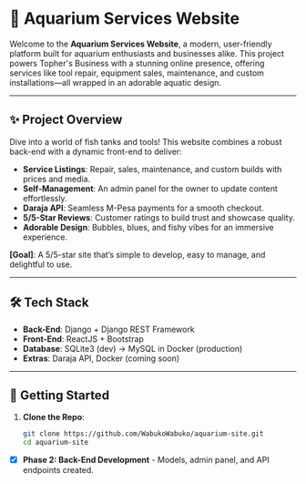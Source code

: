# 🌊 Aquarium Services Website

Welcome to the **Aquarium Services Website**, a modern, user-friendly platform built for aquarium enthusiasts and businesses alike. This project powers Topher's Business with a stunning online presence, offering services like tool repair, equipment sales, maintenance, and custom installations—all wrapped in an adorable aquatic design.

---

## ✨ Project Overview
Dive into a world of fish tanks and tools! This website combines a robust back-end with a dynamic front-end to deliver:
- **Service Listings**: Repair, sales, maintenance, and custom builds with prices and media.
- **Self-Management**: An admin panel for the owner to update content effortlessly.
- **Daraja API**: Seamless M-Pesa payments for a smooth checkout.
- **5/5-Star Reviews**: Customer ratings to build trust and showcase quality.
- **Adorable Design**: Bubbles, blues, and fishy vibes for an immersive experience.

**[Goal]**: A 5/5-star site that’s simple to develop, easy to manage, and delightful to use.

---

## 🛠️ Tech Stack
- **Back-End**: Django + Django REST Framework  
- **Front-End**: ReactJS + Bootstrap  
- **Database**: SQLite3 (dev) → MySQL in Docker (production)  
- **Extras**: Daraja API, Docker (coming soon)  

---

## 🚀 Getting Started
1. **Clone the Repo**:
   ```bash
   git clone https://github.com/WabukoWabuko/aquarium-site.git
   cd aquarium-site
   
- [x] **Phase 2: Back-End Development** - Models, admin panel, and API endpoints created.
